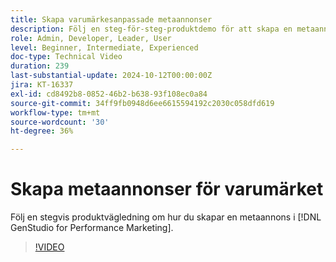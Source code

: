 ```yaml
---
title: Skapa varumärkesanpassade metaannonser
description: Följ en steg-för-steg-produktdemo för att skapa en metaannons i  [!DNL GenStudio for Performance Marketing].
role: Admin, Developer, Leader, User
level: Beginner, Intermediate, Experienced
doc-type: Technical Video
duration: 239
last-substantial-update: 2024-10-12T00:00:00Z
jira: KT-16337
exl-id: cd8492b8-0852-46b2-b638-93f108ec0a84
source-git-commit: 34ff9fb0948d6ee6615594192c2030c058dfd619
workflow-type: tm+mt
source-wordcount: '30'
ht-degree: 36%

---
```


# Skapa metaannonser för varumärket

Följ en stegvis produktvägledning om hur du skapar en metaannons i [!DNL GenStudio for Performance Marketing].

>[!VIDEO](https://video.tv.adobe.com/v/3435057/?learn=on)
